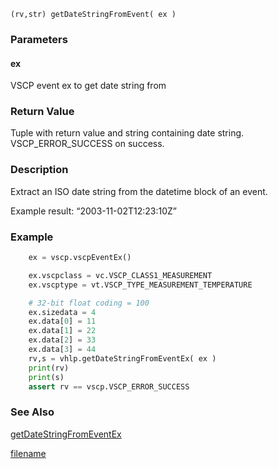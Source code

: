 

```clike
(rv,str) getDateStringFromEvent( ex )
```

### Parameters

#### ex
VSCP event ex to get date string from

### Return Value
Tuple with return value and string containing date string. VSCP_ERROR_SUCCESS on success. 

### Description
Extract an ISO date string from the datetime block of an event.

Example result: “2003-11-02T12:23:10Z”

### Example

```python
    ex = vscp.vscpEventEx()

    ex.vscpclass = vc.VSCP_CLASS1_MEASUREMENT
    ex.vscptype = vt.VSCP_TYPE_MEASUREMENT_TEMPERATURE

    # 32-bit float coding = 100
    ex.sizedata = 4
    ex.data[0] = 11
    ex.data[1] = 22
    ex.data[2] = 33
    ex.data[3] = 44
    rv,s = vhlp.getDateStringFromEventEx( ex )
    print(rv)
    print(s)
    assert rv == vscp.VSCP_ERROR_SUCCESS
```

### See Also
[getDateStringFromEventEx](getdatestringfromeventex.md)



[filename](./bottom_copyright.md ':include')